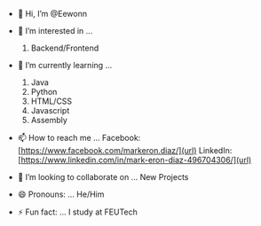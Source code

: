 - 👋 Hi, I’m @Eewonn

- 👀 I’m interested in ...
  1. Backend/Frontend
     
- 🌱 I’m currently learning ...
  1. Java
  2. Python
  3. HTML/CSS
  4. Javascript
  5. Assembly
     
- 📫 How to reach me ...
  Facebook: [https://www.facebook.com/markeron.diaz/](url)
  LinkedIn: [https://www.linkedin.com/in/mark-eron-diaz-496704306/](url)
  
- 💞️ I’m looking to collaborate on ...
  New Projects
  
- 😄 Pronouns: ...
  He/Him
  
- ⚡ Fun fact: ...
  I study at FEUTech

<!---
Eewonn/Eewonn is a ✨ special ✨ repository because its `README.md` (this file) appears on your GitHub profile.
You can click the Preview link to take a look at your changes.
--->
